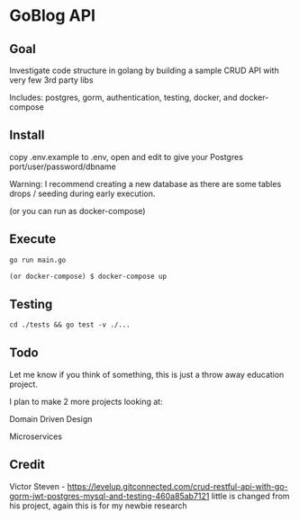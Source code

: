 # GoBlog API

## Goal

Investigate code structure in golang by building a sample CRUD API with very few 3rd party libs

Includes: postgres, gorm, authentication, testing, docker, and docker-compose

## Install

copy .env.example to .env, open and edit to give your Postgres port/user/password/dbname

Warning: I recommend creating a new database as there are some tables drops / seeding during early execution.

(or you can run as docker-compose)

## Execute

```markdown
go run main.go

(or docker-compose) $ docker-compose up
```

## Testing

```markdown
cd ./tests && go test -v ./...
```

## Todo

Let me know if you think of something, this is just a throw away education project.

I plan to make 2 more projects looking at:

Domain Driven Design

Microservices

## Credit

Victor Steven - <https://levelup.gitconnected.com/crud-restful-api-with-go-gorm-jwt-postgres-mysql-and-testing-460a85ab7121>
little is changed from his project, again this is for my newbie research
